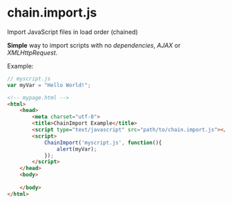 # chain.import.js
Import JavaScript files in load order (chained)

**Simple** way to import scripts with no *dependencies*, *AJAX* or *XMLHttpRequest*.

Example:

```javascript
// myscript.js
var myVar = "Hello World!";
```

```html
<!-- mypage.html -->
<html>
    <head>
        <meta charset="utf-8">
        <title>ChainImport Example</title>
        <script type="text/javascript" src="path/to/chain.import.js"></script>
        <script>
            ChainImport('myscript.js', function(){
                alert(myVar);
            });
        </script>
    </head>
    <body>
        
    </body>
</html>
```

